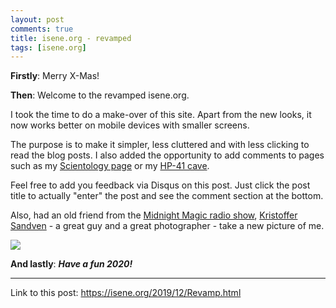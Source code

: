 ```yaml
---
layout: post
comments: true
title: isene.org - revamped
tags: [isene.org]
---
```


**Firstly**: Merry X-Mas!

**Then**: Welcome to the revamped isene.org.

I took the time to do a make-over of this site. Apart from the new looks, it
now works better on mobile devices with smaller screens.

The purpose is to make it simpler, less cluttered and with less clicking to
read the blog posts. I also added the opportunity to add comments to pages
such as my [Scientology page](/scientology) or my [HP-41 cave](/hp-41).

Feel free to add you feedback via Disqus on this post. Just click the post
title to actually "enter" the post and see the comment section at the bottom.

Also, had an old friend from the [Midnight Magic radio show](/2019/12/ItaloDisco.html), 
[Kristoffer Sandven](https://www.linkedin.com/in/kristoffersandven/) - a great guy and
a great photographer - take a new picture of me.

![](https://isene.org/assets/img/geir.jpg)

**And lastly**: ***Have a fun 2020!***

---
Link to this post: <https://isene.org/2019/12/Revamp.html>
